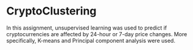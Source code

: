# CryptoClustering

In this assignment, unsupervised learning was used to predict if cryptocurrencies are affected by 24-hour or 7-day price changes. More specifically, K-means and Principal component analysis were used.
